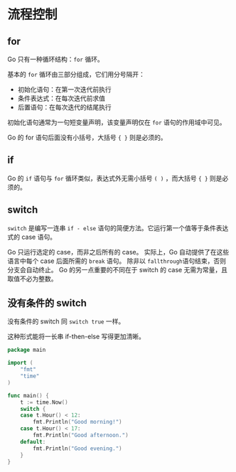 # 流程控制

## for

Go 只有一种循环结构：`for` 循环。

基本的 `for` 循环由三部分组成，它们用分号隔开：

- 初始化语句：在第一次迭代前执行
- 条件表达式：在每次迭代前求值
- 后置语句：在每次迭代的结尾执行

初始化语句通常为一句短变量声明，该变量声明仅在 `for` 语句的作用域中可见。

Go 的 for 语句后面没有小括号，大括号 `{ }` 则是必须的。

## if

Go 的 `if` 语句与 `for` 循环类似，表达式外无需小括号 `( )` ，而大括号 `{ }` 则是必须的。

## switch

`switch` 是编写一连串 `if - else` 语句的简便方法。它运行第一个值等于条件表达式的 case 语句。

Go 只运行选定的 case，而非之后所有的 case。 实际上，Go 自动提供了在这些语言中每个 case 后面所需的 `break` 语句。 除非以 `fallthrough`语句结束，否则分支会自动终止。 Go 的另一点重要的不同在于 switch 的 case 无需为常量，且取值不必为整数。

## 没有条件的 switch

没有条件的 switch 同 `switch true` 一样。

这种形式能将一长串 if-then-else 写得更加清晰。

```go
package main

import (
    "fmt"
    "time"
)

func main() {
    t := time.Now()
    switch {
    case t.Hour() < 12:
        fmt.Println("Good morning!")
    case t.Hour() < 17:
        fmt.Println("Good afternoon.")
    default:
        fmt.Println("Good evening.")
    }
}
```
